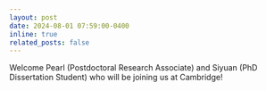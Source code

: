 ```yaml
---
layout: post
date: 2024-08-01 07:59:00-0400
inline: true
related_posts: false
---
```


Welcome Pearl (Postdoctoral Research Associate) and Siyuan (PhD Dissertation Student) who will be joining us at Cambridge! 
